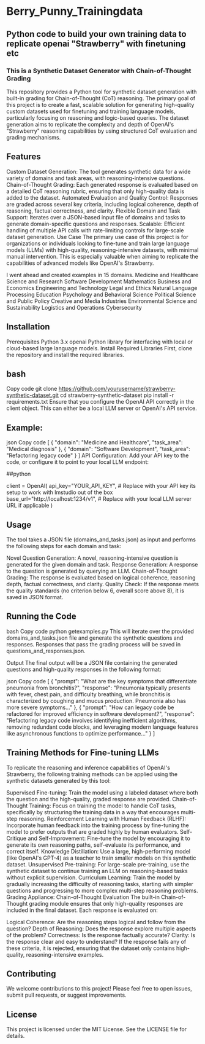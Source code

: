 # Berry_Punny_Trainingdata

## Python code to build your own training data to replicate openai "Strawberry" with finetuning etc
### This is a Synthetic Dataset Generator with Chain-of-Thought Grading

This repository provides a Python tool for synthetic dataset generation with built-in grading for Chain-of-Thought (CoT) reasoning. The primary goal of this project is to create a fast, scalable solution for generating high-quality custom datasets used for finetuning and training language models, particularly focusing on reasoning and logic-based queries. The dataset generation aims to replicate the complexity and depth of OpenAI's "Strawberry" reasoning capabilities by using structured CoT evaluation and grading mechanisms.

## Features
Custom Dataset Generation: The tool generates synthetic data for a wide variety of domains and task areas, with reasoning-intensive questions.
Chain-of-Thought Grading: Each generated response is evaluated based on a detailed CoT reasoning rubric, ensuring that only high-quality data is added to the dataset.
Automated Evaluation and Quality Control: Responses are graded across several key criteria, including logical coherence, depth of reasoning, factual correctness, and clarity.
Flexible Domain and Task Support: Iterates over a JSON-based input file of domains and tasks to generate domain-specific questions and responses.
Scalable: Efficient handling of multiple API calls with rate-limiting controls for large-scale dataset generation.
Use Case
The primary use case of this project is for organizations or individuals looking to fine-tune and train large language models (LLMs) with high-quality, reasoning-intensive datasets, with minimal manual intervention. This is especially valuable when aiming to replicate the capabilities of advanced models like OpenAI's Strawberry.

I went ahead and created examples in 15 domains.
Medicine and Healthcare
Science and Research
Software Development
Mathematics
Business and Economics
Engineering and Technology
Legal and Ethics
Natural Language Processing
Education
Psychology and Behavioral Science
Political Science and Public Policy
Creative and Media Industries
Environmental Science and Sustainability
Logistics and Operations
Cybersecurity

## Installation
Prerequisites
Python 3.x
openai Python library for interfacing with local or cloud-based large language models.
Install Required Libraries
First, clone the repository and install the required libraries.

## bash
Copy code
git clone https://github.com/yourusername/strawberry-synthetic-dataset.git
cd strawberry-synthetic-dataset
pip install -r requirements.txt
Ensure that you configure the OpenAI API correctly in the client object. This can either be a local LLM server or OpenAI's API service.

## Example:
json
Copy code
[
    {
        "domain": "Medicine and Healthcare",
        "task_area": "Medical diagnosis"
    },
    {
        "domain": "Software Development",
        "task_area": "Refactoring legacy code"
    }
]
API Configuration: Add your API key to the code, or configure it to point to your local LLM endpoint:

##python

client = OpenAI(
    api_key="YOUR_API_KEY",  # Replace with your API key its setup to work with lmstudio out of the box
    base_url="http://localhost:1234/v1",  # Replace with your local LLM server URL if applicable
)

## Usage
The tool takes a JSON file (domains_and_tasks.json) as input and performs the following steps for each domain and task:

Novel Question Generation: A novel, reasoning-intensive question is generated for the given domain and task.
Response Generation: A response to the question is generated by querying an LLM.
Chain-of-Thought Grading: The response is evaluated based on logical coherence, reasoning depth, factual correctness, and clarity.
Quality Check: If the response meets the quality standards (no criterion below 6, overall score above 8), it is saved in JSON format.


## Running the Code
bash
Copy code
python getexamples.py
This will iterate over the provided domains_and_tasks.json file and generate the synthetic questions and responses. Responses that pass the grading process will be saved in questions_and_responses.json.

Output
The final output will be a JSON file containing the generated questions and high-quality responses in the following format:

json
Copy code
[
    {
        "prompt": "What are the key symptoms that differentiate pneumonia from bronchitis?",
        "response": "Pneumonia typically presents with fever, chest pain, and difficulty breathing, while bronchitis is characterized by coughing and mucus production. Pneumonia also has more severe symptoms..."
    },
    {
        "prompt": "How can legacy code be refactored for improved efficiency in software development?",
        "response": "Refactoring legacy code involves identifying inefficient algorithms, removing redundant code blocks, and leveraging modern language features like asynchronous functions to optimize performance..."
    }
]
## Training Methods for Fine-tuning LLMs
To replicate the reasoning and inference capabilities of OpenAI's Strawberry, the following training methods can be applied using the synthetic datasets generated by this tool:

Supervised Fine-tuning: Train the model using a labeled dataset where both the question and the high-quality, graded response are provided.
Chain-of-Thought Training: Focus on training the model to handle CoT tasks, specifically by structuring the training data in a way that encourages multi-step reasoning.
Reinforcement Learning with Human Feedback (RLHF): Incorporate human feedback into the training process by fine-tuning the model to prefer outputs that are graded highly by human evaluators.
Self-Critique and Self-Improvement: Fine-tune the model by encouraging it to generate its own reasoning paths, self-evaluate its performance, and correct itself.
Knowledge Distillation: Use a large, high-performing model (like OpenAI's GPT-4) as a teacher to train smaller models on this synthetic dataset.
Unsupervised Pre-training: For large-scale pre-training, use the synthetic dataset to continue training an LLM on reasoning-based tasks without explicit supervision.
Curriculum Learning: Train the model by gradually increasing the difficulty of reasoning tasks, starting with simpler questions and progressing to more complex multi-step reasoning problems.
Grading Appliance: Chain-of-Thought Evaluation
The built-in Chain-of-Thought grading module ensures that only high-quality responses are included in the final dataset. Each response is evaluated on:

Logical Coherence: Are the reasoning steps logical and follow from the question?
Depth of Reasoning: Does the response explore multiple aspects of the problem?
Correctness: Is the response factually accurate?
Clarity: Is the response clear and easy to understand?
If the response fails any of these criteria, it is rejected, ensuring that the dataset only contains high-quality, reasoning-intensive examples.

## Contributing
We welcome contributions to this project! Please feel free to open issues, submit pull requests, or suggest improvements.

## License
This project is licensed under the MIT License. See the LICENSE file for details.
